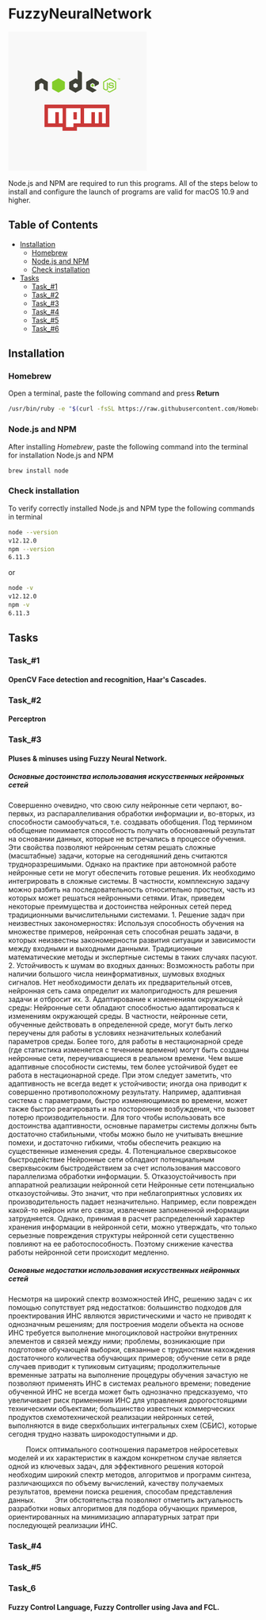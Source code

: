 # FuzzyNeuralNetwork

![NPM](/Images/logo.png)

Node.js and NPM are required to run this programs.
All of the steps below to install and configure the launch of programs are valid for macOS 10.9 and higher.


## Table of Contents

* [Installation](#installation)
  * [Homebrew](#homebrew)
  * [Node.js and NPM](#nodejs-and-npm)
  * [Check installation](#check-installation)
* [Tasks](#tasks)
  * [Task_#1](#task_1)
  * [Task_#2](#task_2)
  * [Task_#3](#task_3)
  * [Task_#4](#task_4)
  * [Task_#5](#task_5)
  * [Task_#6](#task_6)


## Installation

### Homebrew

Open a terminal, paste the following command and press **Return**

```bash
/usr/bin/ruby -e "$(curl -fsSL https://raw.githubusercontent.com/Homebrew/install/master/install)"
```

### Node.js and NPM

After installing *Homebrew*, paste the following command into the terminal for installation Node.js and NPM

```bash
brew install node
```

### Check installation

To verify correctly installed Node.js and NPM type the following commands in terminal

```bash
node --version
v12.12.0
npm --version
6.11.3
```
or
```bash
node -v
v12.12.0
npm -v
6.11.3
```


## Tasks

### Task_#1

#### OpenCV Face detection and recognition, Haar's Cascades.

### Task_#2

#### Perceptron

### Task_#3

#### Pluses & minuses using Fuzzy Neural Network.

##### Основные достоинства использования искусственных нейронных сетей

Совершенно очевидно, что свою силу нейронные сети черпают, во-первых, из распараллеливания обработки информации и, во-вторых, из способности самообучаться, т.е. создавать обобщения. Под термином обобщение понимается способность получать обоснованный результат на основании данных, которые не встречались в процессе обучения. Эти свойства позволяют нейронным сетям решать сложные (масштабные) задачи, которые на сегодняшний день считаются трудноразрешимыми.
	Однако на практике при автономной работе нейронные сети не могут обеспечить готовые решения. Их необходимо интегрировать в сложные системы. В частности, комплексную задачу можно разбить на последовательность относительно простых, часть из которых может решаться нейронными сетями.
	Итак, приведем некоторые преимущества и достоинства нейронных сетей перед традиционными вычислительными системами.
	1. Решение задач при неизвестных закономерностях:
	Используя способность обучения на множестве примеров, нейронная сеть способная решать задачи, в которых неизвестны закономерности развития ситуации и зависимости между входными и выходными данными. Традиционные математические методы и экспертные системы в таких случаях пасуют.
	2. Устойчивость к шумам во входных данных:
	Возможность работы при наличии большого числа неинформативных, шумовых входных сигналов. Нет необходимости делать их предварительный отсев, нейронная сеть сама определит их малопригодность для решения задачи и отбросит их.
3. Адаптирование к изменениям окружающей среды:
	Нейронные сети обладают способностью адаптироваться к изменениям окружающей среды. В частности, нейронные сети, обученные действовать в определенной среде, могут быть легко переучены для работы в условиях незначительных колебаний параметров среды. Более того, для работы в нестационарной среде (где статистика изменяется с течением времени) могут быть созданы нейронные сети, переучивающиеся в реальном времени. Чем выше адаптивные способности системы, тем более устойчивой будет ее работа в нестационарной среде. При этом следует заметить, что адаптивность не всегда ведет к устойчивости; иногда она приводит к совершенно противоположному результату. Например, адаптивная система с параметрами, быстро изменяющимися во времени, может также быстро реагировать и на посторонние возбуждения, что вызовет потерю производительности. Для того чтобы использовать все достоинства адаптивности, основные параметры системы должны быть достаточно стабильными, чтобы можно было не учитывать внешние помехи, и достаточно гибкими, чтобы обеспечить реакцию на существенные изменения среды.
	4. Потенциальное сверхвысокое быстродействие
	Нейронные сети обладают потенциальным сверхвысоким быстродействием за счет использования массового параллелизма обработки информации.
5. Отказоустойчивость при аппаратной реализации нейронной сети
	Нейронные сети потенциально отказоустойчивы. Это значит, что при неблагоприятных условиях их производительность падает незначительно. Например, если поврежден какой-то нейрон или его связи, извлечение запомненной информации затрудняется. Однако, принимая в расчет распределенный характер хранения информации в нейронной сети, можно утверждать, что только серьезные повреждения структуры нейронной сети существенно повлияют на ее работоспособность. Поэтому снижение качества работы нейронной сети происходит медленно.
 
 
 
##### Основные недостатки использования искусственных нейронных сетей

Несмотря на широкий спектр возможностей ИНС, решению задач с их помощью сопутствует ряд недостатков:
большинство подходов для проектирования ИНС являются эвристическими и часто не приводят к однозначным решениям;
для построения модели объекта на основе ИНС требуется выполнение многоцикловой настройки внутренних элементов и связей между ними;
проблемы, возникающие при подготовке обучающей выборки, связанные с трудностями нахождения достаточного количества обучающих примеров;
обучение сети в ряде случаев приводит к тупиковым ситуациям;
продолжительные временные затраты на выполнение процедуры обучения зачастую не позволяют применять ИНС в системах реального времени;
поведение обученной ИНС не всегда может быть однозначно предсказуемо, что увеличивает риск применения ИНС для управления дорогостоящими техническими объектами;
большинство известных коммерческих продуктов схемотехнической реализации нейронных сетей, выполняются в виде сверхбольших интегральных схем (СБИС), которые сегодня трудно назвать широкодоступными и др.

         Поиск оптимального соотношения параметров нейросетевых моделей и их характеристик в каждом конкретном случае является одной из ключевых задач, для эффективного решения которой необходим широкий спектр методов, алгоритмов и программ синтеза, различающихся по объему вычислений, качеству получаемых результатов, времени поиска решения, способам представления данных.
         Эти обстоятельства позволяют отметить актуальность разработки новых алгоритмов для подбора обучающих примеров, ориентированных на минимизацию аппаратурных затрат при последующей реализации ИНС.



### Task_#4

### Task_#5

### Task_6

#### Fuzzy Control Language, Fuzzy Controller using Java and FCL.
